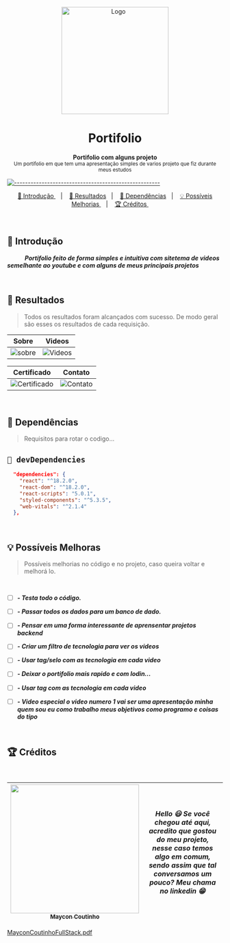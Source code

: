 <p align="center">
  <img src="https://user-images.githubusercontent.com/60453269/220231805-fed29d92-682d-4a1d-9c0d-a6081793cef7.png" alt="Logo" width="250" height="250" />
</p>

<h1 align="center"> Portifolio </h1>

<p align="center">
  <b> Portifolio com alguns projeto </b></br>
  <sub> Um portifolio em que tem uma apresentação simples de varios projeto que fiz durante meus estudos
  <sub>
</p>


[![-----------------------------------------------------](https://raw.githubusercontent.com/andreasbm/readme/master/assets/lines/colored.png)](#table-of-contents)

<p align="center">
  <a href="#Introdução"> 🧩 Introdução </a>&nbsp;&nbsp;&nbsp;|&nbsp;&nbsp;&nbsp;
  <a href="#Resultados"> 🚀 Resultados</a>&nbsp;&nbsp;&nbsp;|&nbsp;&nbsp;&nbsp;
  <a href="#Dependências"> 🧪 Dependências</a>&nbsp;&nbsp;&nbsp;|&nbsp;&nbsp;&nbsp;
  <a href="#Ideias">💡 Possíveis Melhorias </a>&nbsp;&nbsp;&nbsp;|&nbsp;&nbsp;&nbsp;
  <a href="#Creditos"> 🏆 Créditos </a>&nbsp;&nbsp;&nbsp;&nbsp;&nbsp;&nbsp;
</p>

<br/>

<a id="Introdução"></a>
## 🧩 Introdução 

  ***⠀⠀⠀⠀Portifolio feito de forma simples e intuitiva com sitetema de videos semelhante ao youtube e com alguns de meus principais projetos***

<br/>

<a id="Resultados"></a>
## 🚀 Resultados 
  > Todos os resultados foram alcançados com sucesso. De modo geral são esses os resultados de cada requisição. 
    
  Sobre | Videos |
|---|---|
![sobre](https://user-images.githubusercontent.com/60453269/220653855-61630888-16ce-407c-8e1a-8b3f0ee711cf.png) | ![Videos](https://user-images.githubusercontent.com/60453269/220653993-909f8660-c2ea-45b6-87bf-b06dfa6a6313.png)|

Certificado | Contato |
|---|---|
![Certificado](https://user-images.githubusercontent.com/60453269/220654198-c913e6c6-f2e1-4c3e-9de3-be45b46020e1.png)| ![Contato](https://user-images.githubusercontent.com/60453269/220654364-4fb7906e-60d6-4d56-9f55-60668add9cbf.png)

<br/> 


<a id="Dependências"></a>
## 🧪 Dependências
> Requisitos para rotar o codigo...
  

## `📖 devDependencies` 

```JSON
  "dependencies": {
    "react": "^18.2.0",
    "react-dom": "^18.2.0",
    "react-scripts": "5.0.1",
    "styled-components": "^5.3.5",
    "web-vitals": "^2.1.4"
  },

```

<br /> 

<a id="Ideias"></a>
## 💡 Possíveis Melhoras
> Possíveis melhorias no código e no projeto, caso queira voltar e melhorá lo.

<br /> 

- [ ] ***- Testa todo o código.*** 
- [ ] ***- Passar todos os dados para um banco de dado.***
- [ ] ***- Pensar em uma forma interessante de aprensentar projetos backend*** 
- [ ] ***- Criar um filtro de tecnologia para ver os videos***
- [ ] ***- Usar tag/selo com as tecnologia em cada video*** 
- [ ] ***- Deixar o portifolio mais rapido e com lodin...*** 
- [ ] ***- Usar tag com as tecnologia em cada video*** 
- [ ] ***- Video especial o video numero 1 vai ser uma apresentação minha quem sou eu como trabalho meus objetivos como programo e coisas do tipo*** 


<br /> 

<a id="Creditos"></a>
## 🏆 Créditos

<br /> 

<div > 

| [<img src="https://user-images.githubusercontent.com/60453269/217899761-dc2d4e4b-3336-419d-9076-79304290aa0a.png" width=300><br><sub> Maycon Coutinho </sub>](https://www.linkedin.com/in/maycon-coutinho/) | ***Hello 😃 Se você chegou até aqui, acredito que gostou do meu projeto, nesse caso temos algo em comum, sendo assim que tal conversamos um pouco? Meu chama no linkedin 😁*** | 
|---|---|


[MayconCoutinhoFullStack.pdf](https://github.com/MayconCoutinho/Portifolio_Maycon/files/10785844/MayconCoutinhoFullStack.pdf)



</div> 
